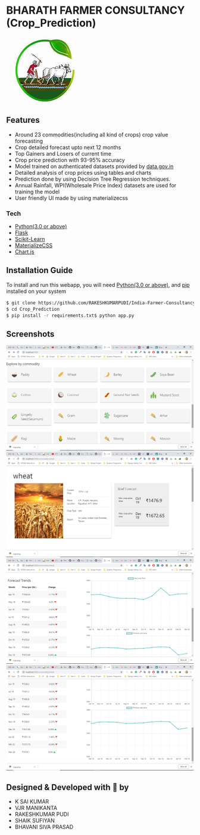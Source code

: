 # BHARATH FARMER CONSULTANCY (Crop_Prediction)
[![BHARATH FARMER CONSULTANCY](https://github.com/RAKESHKUMARPUDI/India-Farmer-Consultancy/blob/master/static/kisan.jpg)](https://github.com/RAKESHKUMARPUDI/India-Farmer-Consultancy)

## Features
  - Around 23 commodities(including all kind of crops) crop value forecasting
  - Crop detailed forecast upto next 12 months
  - Top Gainers and Losers of current time
  - Crop price prediction with 93-95% accuracy
  - Model trained on authenticated datasets provided by [data.gov.in](https://data.gov.in)
  - Detailed analysis of crop prices using tables and charts
  - Prediction done by using Decision Tree Regression techniques.
  - Annual Rainfall, WPI(Wholesale Price Index) datasets are used for training the model
  - User friendly UI made by using materializecss
 
### Tech
* [Python(3.0 or above)](https://www.python.org/)
* [Flask](http://flask.pocoo.org/)
* [Scikit-Learn](https://scikit-learn.org/)
* [MaterializeCSS](https://materializecss.com/)
* [Chart.js](https://www.chartjs.org/)

## Installation Guide
To install and run this webapp, you will need [Python(3.0 or above)](https://www.python.org/), and [pip](https://pypi.org/project/pip/) installed on your system
```sh
$ git clone https://github.com/RAKESHKUMARPUDI/India-Farmer-Consultancy.git
$ cd Crop_Prediction
$ pip install -r requirements.txt$ python app.py
```

## Screenshots
[![BHARATH FARMER CONSULTANCY](https://github.com/RAKESHKUMARPUDI/India-Farmer-Consultancy/blob/master/static/Screenshot%20(24).png)](https://github.com/RAKESHKUMARPUDI/India-Farmer-Consultancy)
[![BHARATH FARMER CONSULTANCY](https://github.com/RAKESHKUMARPUDI/India-Farmer-Consultancy/blob/master/static/Screenshot%20(25).png)](https://github.com/RAKESHKUMARPUDI/India-Farmer-Consultancy)
[![BHARATH FARMER CONSULTANCY](https://github.com/RAKESHKUMARPUDI/India-Farmer-Consultancy/blob/master/static/Screenshot%20(26).png)](https://github.com/RAKESHKUMARPUDI/India-Farmer-Consultancy)
[![BHARATH FARMER CONSULTANCY](https://github.com/RAKESHKUMARPUDI/India-Farmer-Consultancy/blob/master/static/Screenshot%20(27).png)](https://github.com/RAKESHKUMARPUDI/India-Farmer-Consultancy)

## Designed & Developed with :sparkling_heart: by
- K SAI KUMAR
- VJR MANIKANTA
- RAKESHKUMAR PUDI
- SHAIK SUFIYAN
- BHAVANI SIVA PRASAD

